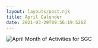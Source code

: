 ```yaml
---
layout: layouts/post.njk
title: April Calender
date: 2021-03-29T09:56:19.526Z
---
```

![](/images/sgc_april_2021_calendar-draft1.png "April Month of Activities for SGC")